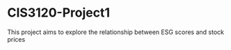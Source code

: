 # CIS3120-Project1
This project aims to explore the relationship between ESG scores and stock prices
